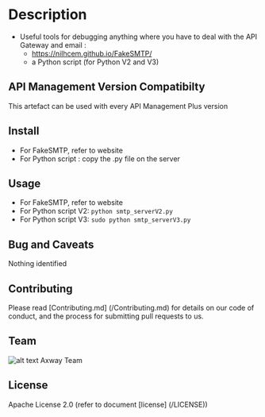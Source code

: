 # Description
- Useful tools for debugging anything where you have to deal with the API Gateway and email :
  * https://nilhcem.github.io/FakeSMTP/
  * a Python script (for Python V2 and V3)
 
 
## API Management Version Compatibilty
This artefact can be used with every API Management Plus version


## Install
- For FakeSMTP, refer to website
- For Python script : copy the .py file on the server


## Usage
- For FakeSMTP, refer to website
- For Python script V2: ```python smtp_serverV2.py```
- For Python script V3: ```sudo python smtp_serverV3.py```  
  
   
## Bug and Caveats
Nothing identified

## Contributing

Please read [Contributing.md] (/Contributing.md) for details on our code of conduct, and the process for submitting pull requests to us.

## Team

![alt text][Axwaylogo] Axway Team

[Axwaylogo]: https://github.com/Axway-API-Management/Common/blob/master/img/AxwayLogoSmall.png  "Axway logo"


## License
Apache License 2.0 (refer to document [license] (/LICENSE))
